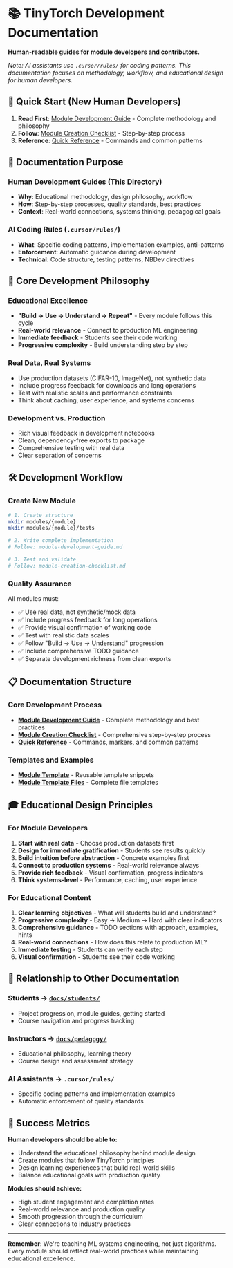 # 📚 TinyTorch Development Documentation

**Human-readable guides for module developers and contributors.**

*Note: AI assistants use `.cursor/rules/` for coding patterns. This documentation focuses on methodology, workflow, and educational design for human developers.*

## 🎯 **Quick Start** (New Human Developers)

1. **Read First**: [Module Development Guide](module-development-guide.md) - Complete methodology and philosophy
2. **Follow**: [Module Creation Checklist](module-creation-checklist.md) - Step-by-step process
3. **Reference**: [Quick Reference](quick-module-reference.md) - Commands and common patterns

## 📖 **Documentation Purpose**

### **Human Development Guides** (This Directory)
- **Why**: Educational methodology, design philosophy, workflow
- **How**: Step-by-step processes, quality standards, best practices
- **Context**: Real-world connections, systems thinking, pedagogical goals

### **AI Coding Rules** (`.cursor/rules/`)
- **What**: Specific coding patterns, implementation examples, anti-patterns
- **Enforcement**: Automatic guidance during development
- **Technical**: Code structure, testing patterns, NBDev directives

## 🔑 **Core Development Philosophy**

### **Educational Excellence**
- **"Build → Use → Understand → Repeat"** - Every module follows this cycle
- **Real-world relevance** - Connect to production ML engineering
- **Immediate feedback** - Students see their code working
- **Progressive complexity** - Build understanding step by step

### **Real Data, Real Systems**
- Use production datasets (CIFAR-10, ImageNet), not synthetic data
- Include progress feedback for downloads and long operations
- Test with realistic scales and performance constraints
- Think about caching, user experience, and systems concerns

### **Development vs. Production**
- Rich visual feedback in development notebooks
- Clean, dependency-free exports to package
- Comprehensive testing with real data
- Clear separation of concerns

## 🛠️ **Development Workflow**

### **Create New Module**
```bash
# 1. Create structure
mkdir modules/{module}
mkdir modules/{module}/tests

# 2. Write complete implementation
# Follow: module-development-guide.md

# 3. Test and validate  
# Follow: module-creation-checklist.md
```

### **Quality Assurance**
All modules must:
- ✅ Use real data, not synthetic/mock data
- ✅ Include progress feedback for long operations
- ✅ Provide visual confirmation of working code
- ✅ Test with realistic data scales
- ✅ Follow "Build → Use → Understand" progression
- ✅ Include comprehensive TODO guidance
- ✅ Separate development richness from clean exports

## 📋 **Documentation Structure**

### **Core Development Process**
- **[Module Development Guide](module-development-guide.md)** - Complete methodology and best practices
- **[Module Creation Checklist](module-creation-checklist.md)** - Comprehensive step-by-step process
- **[Quick Reference](quick-module-reference.md)** - Commands, markers, and common patterns

### **Templates and Examples**
- **[Module Template](module-template.md)** - Reusable template snippets
- **[Module Template Files](module-template_files/)** - Complete file templates

## 🎓 **Educational Design Principles**

### **For Module Developers**
1. **Start with real data** - Choose production datasets first
2. **Design for immediate gratification** - Students see results quickly
3. **Build intuition before abstraction** - Concrete examples first
4. **Connect to production systems** - Real-world relevance always
5. **Provide rich feedback** - Visual confirmation, progress indicators
6. **Think systems-level** - Performance, caching, user experience

### **For Educational Content**
1. **Clear learning objectives** - What will students build and understand?
2. **Progressive complexity** - Easy → Medium → Hard with clear indicators
3. **Comprehensive guidance** - TODO sections with approach, examples, hints
4. **Real-world connections** - How does this relate to production ML?
5. **Immediate testing** - Students can verify each step
6. **Visual confirmation** - Students see their code working

## 🔄 **Relationship to Other Documentation**

### **Students** → [`docs/students/`](../students/)
- Project progression, module guides, getting started
- Course navigation and progress tracking

### **Instructors** → [`docs/pedagogy/`](../pedagogy/)
- Educational philosophy, learning theory
- Course design and assessment strategy

### **AI Assistants** → `.cursor/rules/`
- Specific coding patterns and implementation examples
- Automatic enforcement of quality standards

## 🎯 **Success Metrics**

**Human developers should be able to:**
- Understand the educational philosophy behind module design
- Create modules that follow TinyTorch principles
- Design learning experiences that build real-world skills
- Balance educational goals with production quality

**Modules should achieve:**
- High student engagement and completion rates
- Real-world relevance and production quality
- Smooth progression through the curriculum
- Clear connections to industry practices

---

**Remember**: We're teaching ML systems engineering, not just algorithms. Every module should reflect real-world practices while maintaining educational excellence. 